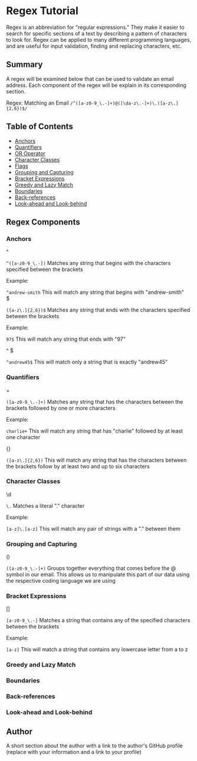 # Regex Tutorial

Regex is an abbreviation for "regular expressions." They make it easier to search for specific 
sections of a text by describing a pattern of characters to look for. Regex can be applied to many
different programming languages, and are useful for input validation, finding and replacing characters, etc.

## Summary

A regex will be examined below that can be used to validate an email address. Each component of the regex will be explain in its corresponding section. 

Regex: Matching an Email
`/^([a-z0-9_\.-]+)@([\da-z\.-]+)\.([a-z\.]{2,6})$/`

## Table of Contents

- [Anchors](#anchors)
- [Quantifiers](#quantifiers)
- [OR Operator](#or-operator)
- [Character Classes](#character-classes)
- [Flags](#flags)
- [Grouping and Capturing](#grouping-and-capturing)
- [Bracket Expressions](#bracket-expressions)
- [Greedy and Lazy Match](#greedy-and-lazy-match)
- [Boundaries](#boundaries)
- [Back-references](#back-references)
- [Look-ahead and Look-behind](#look-ahead-and-look-behind)

## Regex Components

### Anchors

^

`^([a-z0-9_\.-])` Matches any string that begins with the characters specified between the brackets

Example:

`^andrew-smith` This will match any string that begins with "andrew-smith"  
$

`([a-z\.]{2,6})$` Matches any string that ends with the characters specified between the brackets

Example:

`97$` This will match any string that ends with "97"

^ $

`^andrew45$` This will match only a string that is exactly "andrew45"  


### Quantifiers

\+

`([a-z0-9_\.-]+)` Matches any string that has the characters between the brackets followed by one or more characters

Example:

`charlie+` This will match any string that has "charlie" followed by at least one character  

{}

`([a-z\.]{2,6})` This will match any string that has the characters between the brackets follow by at least two and up to six characters

### Character Classes

\d

`\.` Matches a literal "." character  

Example:

`[a-z]\.[a-z]` This will match any pair of strings with a "." between them

### Grouping and Capturing

()

`([a-z0-9_\.-]+)` Groups together everything that comes before the @ symbol in our email. This allows us to manipulate this part of our data using the respective 
coding language we are using

### Bracket Expressions

[]

`[a-z0-9_\.-]` Matches a string that contains any of the specified characters between the brackets

Example:

`[a-z]` This will match a string that contains any lowercase letter from a to z

### Greedy and Lazy Match

### Boundaries

### Back-references

### Look-ahead and Look-behind

## Author

A short section about the author with a link to the author's GitHub profile (replace with your information and a link to your profile)
